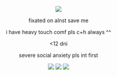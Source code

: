 <p text align=center>
<image src=https://files.catbox.moe/jde4om.gif> </p>

<p text align=center>
fixated on alnst save me </p>
<p text align=center> i have heavy touch comf pls c+h always ^^ </p>
<p text align=center> <12 dni </p>
<p text align=center> severe social anxiety pls int first </p>

<p text align=center>
<image src=https://files.catbox.moe/k4ra1m.png> <image src=https://files.catbox.moe/cynf91.png> <image src=https://files.catbox.moe/zb59qp.png> </p>
